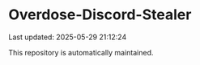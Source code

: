 # Overdose-Discord-Stealer

Last updated: 2025-05-29 21:12:24

This repository is automatically maintained.
